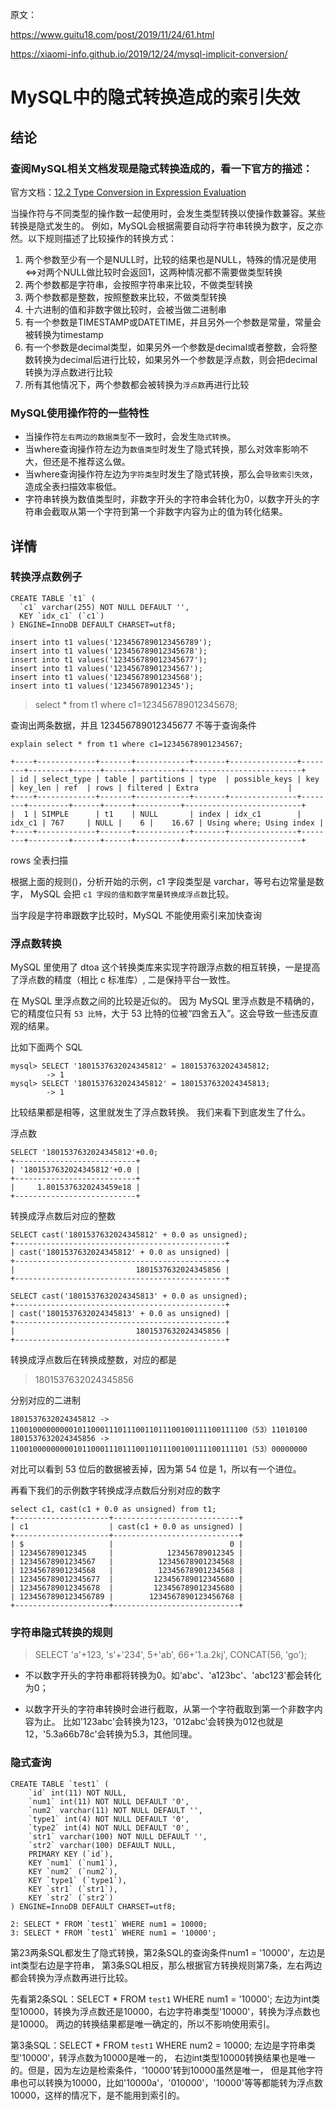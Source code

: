 原文：

<https://www.guitu18.com/post/2019/11/24/61.html>

<https://xiaomi-info.github.io/2019/12/24/mysql-implicit-conversion/>

# MySQL中的隐式转换造成的索引失效


## 结论

### 查阅MySQL相关文档发现是隐式转换造成的，看一下官方的描述：

官方文档：[12.2 Type Conversion in Expression Evaluation](https://dev.mysql.com/doc/refman/5.7/en/type-conversion.html?spm=5176.100239.blogcont47339.5.1FTben)

当操作符与不同类型的操作数一起使用时，会发生类型转换以使操作数兼容。某些转换是隐式发生的。
例如，MySQL会根据需要自动将字符串转换为数字，反之亦然。以下规则描述了比较操作的转换方式：

1. 两个参数至少有一个是NULL时，比较的结果也是NULL，特殊的情况是使用<=>对两个NULL做比较时会返回1，这两种情况都不需要做类型转换
2. 两个参数都是字符串，会按照字符串来比较，不做类型转换
3. 两个参数都是整数，按照整数来比较，不做类型转换
4. 十六进制的值和非数字做比较时，会被当做二进制串
5. 有一个参数是TIMESTAMP或DATETIME，并且另外一个参数是常量，常量会被转换为timestamp
6. 有一个参数是decimal类型，如果另外一个参数是decimal或者整数，会将整数转换为decimal后进行比较，如果另外一个参数是浮点数，则会把decimal转换为浮点数进行比较
7. 所有其他情况下，两个参数都会被转换为`浮点数`再进行比较


### MySQL使用操作符的一些特性

- 当操作符`左右两边的数据类型`不一致时，会发生`隐式转换`。
- 当where查询操作符左边为`数值类型`时发生了隐式转换，那么对效率影响不大，但还是不推荐这么做。
- 当where查询操作符左边为`字符类型`时发生了隐式转换，那么会`导致索引失效`，造成全表扫描效率极低。
- 字符串转换为数值类型时，非数字开头的字符串会转化为0，以数字开头的字符串会截取从第一个字符到第一个非数字内容为止的值为转化结果。


## 详情


### 转换浮点数例子

```mysql
CREATE TABLE `t1` (
  `c1` varchar(255) NOT NULL DEFAULT '',
  KEY `idx_c1` (`c1`)
) ENGINE=InnoDB DEFAULT CHARSET=utf8;

insert into t1 values('1234567890123456789');
insert into t1 values('123456789012345678');
insert into t1 values('123456789012345677');
insert into t1 values('12345678901234567');
insert into t1 values('12345678901234568');
insert into t1 values('123456789012345');
```

> select * from t1 where c1=123456789012345678;

查询出两条数据，并且 123456789012345677 不等于查询条件


```mysql
explain select * from t1 where c1=12345678901234567;

+----+-------------+-------+------------+-------+---------------+--------+---------+------+------+----------+--------------------------+
| id | select_type | table | partitions | type  | possible_keys | key    | key_len | ref  | rows | filtered | Extra                    |
+----+-------------+-------+------------+-------+---------------+--------+---------+------+------+----------+--------------------------+
|  1 | SIMPLE      | t1    | NULL       | index | idx_c1        | idx_c1 | 767     | NULL |    6 |    16.67 | Using where; Using index |
+----+-------------+-------+------------+-------+---------------+--------+---------+------+------+----------+--------------------------+

```

rows 全表扫描

 
根据上面的规则()，分析开始的示例，c1 字段类型是 varchar，等号右边常量是数字，
MySQL 会把 `c1 字段的值和数字常量转换成浮点数`比较。
 
当字段是字符串跟数字比较时，MySQL 不能使用索引来加快查询

### 浮点数转换
MySQL 里使用了 dtoa 这个转换类库来实现字符跟浮点数的相互转换，一是提高了浮点数的精度（相比 c 标准库）, 二是保持平台一致性。

在 MySQL 里浮点数之间的比较是近似的。
因为 MySQL 里浮点数是不精确的，它的精度位只有 `53 比特`，大于 53 比特的位被“四舍五入”。这会导致一些违反直观的结果。

比如下面两个 SQL

```mysql
mysql> SELECT '1801537632024345812' = 1801537632024345812;
        -> 1
mysql> SELECT '1801537632024345812' = 1801537632024345813;
        -> 1
```

比较结果都是相等，这里就发生了浮点数转换。
我们来看下到底发生了什么。

浮点数

```mysql
SELECT '1801537632024345812'+0.0;
+---------------------------+
| '1801537632024345812'+0.0 |
+---------------------------+
|     1.8015376320243459e18 |
+---------------------------+
```
转换成浮点数后对应的整数

```mysql
SELECT cast('1801537632024345812' + 0.0 as unsigned);
+-----------------------------------------------+
| cast('1801537632024345812' + 0.0 as unsigned) |
+-----------------------------------------------+
|                           1801537632024345856 |
+-----------------------------------------------+

SELECT cast('1801537632024345813' + 0.0 as unsigned);
+-----------------------------------------------+
| cast('1801537632024345813' + 0.0 as unsigned) |
+-----------------------------------------------+
|                           1801537632024345856 |
+-----------------------------------------------+
```
转换成浮点数后在转换成整数，对应的都是

> 1801537632024345856

分别对应的二进制

```
1801537632024345812 -> 11001000000000101100011101110011011100100111100111100（53）11010100
1801537632024345856 -> 11001000000000101100011101110011011100100111100111101（53）00000000
```
对比可以看到 53 位后的数据被丢掉，因为第 54 位是 1，所以有一个进位。

再看下我们的示例数字转换成浮点数后分别对应的数字

```mysql
select c1, cast(c1 + 0.0 as unsigned) from t1;
+---------------------+----------------------------+
| c1                  | cast(c1 + 0.0 as unsigned) |
+---------------------+----------------------------+
| $                   |                          0 |
| 123456789012345     |            123456789012345 |
| 12345678901234567   |          12345678901234568 |
| 12345678901234568   |          12345678901234568 |
| 123456789012345677  |         123456789012345680 |
| 123456789012345678  |         123456789012345680 |
| 1234567890123456789 |        1234567890123456768 |
+---------------------+----------------------------+
```


### 字符串隐式转换的规则

>  SELECT 'a'+123, 's'+'234', 5+'ab', 66+'1.a.2kj', CONCAT(56, 'go');

- 不以数字开头的字符串都将转换为0。如'abc'、'a123bc'、'abc123'都会转化为0；

- 以数字开头的字符串转换时会进行截取，从第一个字符截取到第一个非数字内容为止。
比如'123abc'会转换为123，'012abc'会转换为012也就是12，'5.3a66b78c'会转换为5.3，其他同理。


### 隐式查询
```mysql
CREATE TABLE `test1` (
    `id` int(11) NOT NULL,
    `num1` int(11) NOT NULL DEFAULT '0',
    `num2` varchar(11) NOT NULL DEFAULT '',
    `type1` int(4) NOT NULL DEFAULT '0',
    `type2` int(4) NOT NULL DEFAULT '0',
    `str1` varchar(100) NOT NULL DEFAULT '',
    `str2` varchar(100) DEFAULT NULL,
    PRIMARY KEY (`id`),
    KEY `num1` (`num1`),
    KEY `num2` (`num2`),
    KEY `type1` (`type1`),
    KEY `str1` (`str1`),
    KEY `str2` (`str2`)
) ENGINE=InnoDB DEFAULT CHARSET=utf8;
```
```mysql
2: SELECT * FROM `test1` WHERE num1 = 10000;
3: SELECT * FROM `test1` WHERE num1 = '10000';
```


第23两条SQL都发生了隐式转换，第2条SQL的查询条件num1 = '10000'，左边是int类型右边是字符串，
第3条SQL相反，那么根据官方转换规则第7条，左右两边都会转换为浮点数再进行比较。

先看第2条SQL：SELECT * FROM `test1` WHERE num1 = '10000'; 
左边为int类型10000，转换为浮点数还是10000，右边字符串类型'10000'，转换为浮点数也是10000。
两边的转换结果都是唯一确定的，所以不影响使用索引。

第3条SQL：SELECT * FROM `test1` WHERE num2 = 10000; 左边是字符串类型'10000'，转浮点数为10000是唯一的，
右边int类型10000转换结果也是唯一的。但是，因为左边是检索条件，'10000'转到10000虽然是唯一，
但是其他字符串也可以转换为10000，比如'10000a'，'010000'，'10000'等等都能转为浮点数10000，这样的情况下，是不能用到索引的。


 
